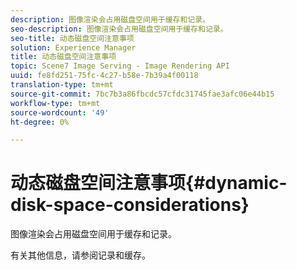```yaml
---
description: 图像渲染会占用磁盘空间用于缓存和记录。
seo-description: 图像渲染会占用磁盘空间用于缓存和记录。
seo-title: 动态磁盘空间注意事项
solution: Experience Manager
title: 动态磁盘空间注意事项
topic: Scene7 Image Serving - Image Rendering API
uuid: fe8fd251-75fc-4c27-b58e-7b39a4f00118
translation-type: tm+mt
source-git-commit: 7bc7b3a86fbcdc57cfdc31745fae3afc06e44b15
workflow-type: tm+mt
source-wordcount: '49'
ht-degree: 0%

---
```



# 动态磁盘空间注意事项{#dynamic-disk-space-considerations}

图像渲染会占用磁盘空间用于缓存和记录。

有关其他信息，请参阅记录和缓存。
